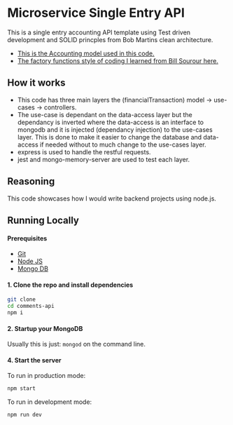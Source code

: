 # Microservice Single Entry API

This is a single entry accounting API template using Test driven development and SOLID princples from Bob Martins clean architecture.

* [This is the Accounting model used in this code.](https://youtu.be/i8RIh04AaD8)
* [The factory functions style of coding I learned from Bill Sourour here.](https://youtu.be/CnailTcJV_U)

## How it works
* This code has three main layers the (financialTransaction) model -> use-cases -> controllers. 
* The use-case is dependant on the data-access layer but the dependancy is inverted where the data-access is an interface to mongodb and it is injected (dependancy injection) to the use-cases layer. This is done to make it easier to change the database and data-access if needed without to much change to the use-cases layer.
* express is used to handle the restful requests.
* jest and mongo-memory-server are used to test each layer.

## Reasoning

This code showcases how I would write backend projects using node.js.

## Running Locally

#### Prerequisites
* [Git](https://git-scm.com/downloads)
* [Node JS](https://nodejs.org/en/)
* [Mongo DB](https://www.mongodb.com) 


#### 1. Clone the repo and install dependencies
```bash
git clone 
cd comments-api
npm i
```
#### 2. Startup your MongoDB
Usually this is just: `mongod` on the command line.

#### 4. Start the server
To run in production mode:
```bash
npm start
```

To run in development mode:
```bash
npm run dev
```